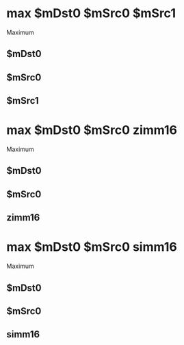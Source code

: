 # max $mDst0 $mSrc0 $mSrc1

Maximum


## $mDst0

## $mSrc0

## $mSrc1

# max $mDst0 $mSrc0 zimm16

Maximum


## $mDst0

## $mSrc0

## zimm16

# max $mDst0 $mSrc0 simm16

Maximum


## $mDst0

## $mSrc0

## simm16

